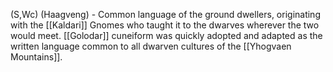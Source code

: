 (S,Wc) (Haagveng) - Common language of the ground dwellers, originating with the [[Kaldari]] Gnomes who taught it to the dwarves wherever the two would meet. [[Golodar]] cuneiform was quickly adopted and adapted as the written language common to all dwarven cultures of the [[Yhogvaen Mountains]].